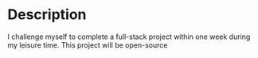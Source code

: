 # Description

I challenge myself to complete a full-stack project within one week during my leisure time. This project will be open-source
